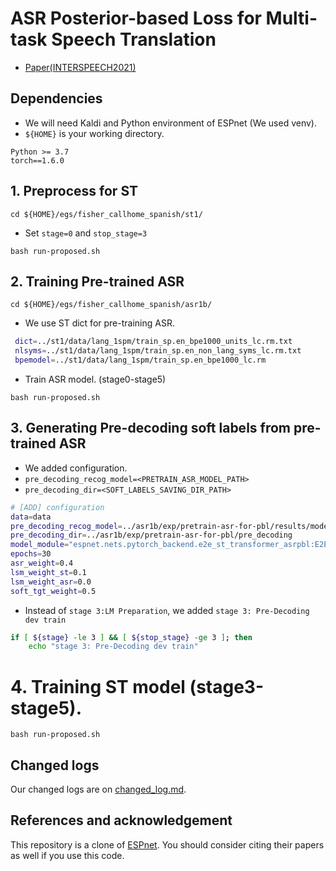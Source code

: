 # ASR Posterior-based Loss for Multi-task Speech Translation

- [Paper(INTERSPEECH2021)](link)

## Dependencies
- We will need Kaldi and Python environment of ESPnet (We used venv). 
- `${HOME}` is your working directory. 

```
Python >= 3.7
torch==1.6.0
```

## 1. Preprocess for ST
```
cd ${HOME}/egs/fisher_callhome_spanish/st1/
```
- Set `stage=0` and `stop_stage=3`
```
bash run-proposed.sh
```

## 2. Training Pre-trained ASR
```
cd ${HOME}/egs/fisher_callhome_spanish/asr1b/
```
- We use ST dict for pre-training ASR. 

```bash:run-proposed.sh
 dict=../st1/data/lang_1spm/train_sp.en_bpe1000_units_lc.rm.txt
 nlsyms=../st1/data/lang_1spm/train_sp.en_non_lang_syms_lc.rm.txt
 bpemodel=../st1/data/lang_1spm/train_sp.en_bpe1000_lc.rm
```
- Train ASR model. (stage0-stage5)
```
bash run-proposed.sh
```

## 3. Generating Pre-decoding soft labels from pre-trained ASR
- We added configuration. 
- `pre_decoding_recog_model=<PRETRAIN_ASR_MODEL_PATH>`
- `pre_decoding_dir=<SOFT_LABELS_SAVING_DIR_PATH>`

```bash:run-proposed.sh
# [ADD] configuration
data=data
pre_decoding_recog_model=../asr1b/exp/pretrain-asr-for-pbl/results/model.val1.avg.best
pre_decoding_dir=../asr1b/exp/pretrain-asr-for-pbl/pre_decoding
model_module="espnet.nets.pytorch_backend.e2e_st_transformer_asrpbl:E2E"
epochs=30
asr_weight=0.4
lsm_weight_st=0.1
lsm_weight_asr=0.0
soft_tgt_weight=0.5
```
- Instead of `stage 3:LM Preparation`, we added `stage 3: Pre-Decoding dev train`
```bash:run-proposed.sh
if [ ${stage} -le 3 ] && [ ${stop_stage} -ge 3 ]; then
    echo "stage 3: Pre-Decoding dev train"
```
# 4. Training ST model (stage3-stage5). 
```
bash run-proposed.sh
```
## Changed logs
Our changed logs are on [changed_log.md](https://github.com/ahclab/st-asrpbl/blob/master/changed_log.md).

## References and acknowledgement

This repository is a clone of [ESPnet](https://github.com/espnet/espnet). You should consider citing their papers as well if you use this code. 
 
